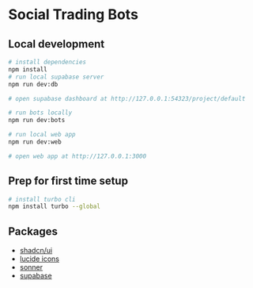 # Social Trading Bots

## Local development

```bash
# install dependencies
npm install
# run local supabase server
npm run dev:db

# open supabase dashboard at http://127.0.0.1:54323/project/default
```

```bash
# run bots locally
npm run dev:bots
```

```bash
# run local web app
npm run dev:web

# open web app at http://127.0.0.1:3000
```

## Prep for first time setup

```bash
# install turbo cli
npm install turbo --global
```

## Packages

- [shadcn/ui](https://ui.shadcn.com/docs/components)
- [lucide icons](https://lucide.dev)
- [sonner](https://sonner.emilkowal.ski/)
- [supabase](https://supabase.com)
